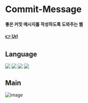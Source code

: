 # Commit-Message 
#### 좋은 커밋 메시지를 작성하도록 도와주는 웹 
#### [👉 Url](https://kwonyongjun1.github.io/commit-message/) 

## Language
<div>
<img src="https://img.shields.io/badge/JavaScript-F7DF1E?style=flat&logo=JavaScript&logoColor=black "/>
<img src="https://img.shields.io/badge/React-61DAFB?style=flat&logo=React&logoColor=black "/>
<img src="https://img.shields.io/badge/css3-1572B6?style=flat&logo=css3&logoColor=white "/>
<img src="https://img.shields.io/badge/Sass-CC6699?style=flat&logo=Sass&logoColor=white "/>
</div>

## Main
![image](https://github.com/kwonyongjun1/commit-message/assets/70560755/7930f636-faf6-4f8a-9dcc-76793a7b2222)









